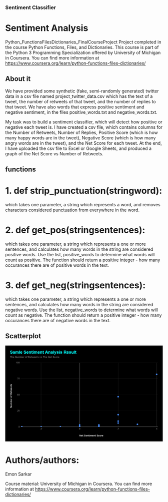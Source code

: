 ### Sentiment Classifier 
# Sentiment Analysis
Python_FunctionsFilesDictionaries_FinalCourseProject
Project completed in the course Python Functions, Files, and Dictionaries. This course is part of the Python 3 Programming Specialization offered by University of Michigan in Coursera. You can find more information at https://www.coursera.org/learn/python-functions-files-dictionaries/

## About it
We have provided some synthetic (fake, semi-randomly generated) twitter data in a csv file named project_twitter_data.csv which has the text of a tweet, the number of retweets of that tweet, and the number of replies to that tweet. We have also words that express positive sentiment and negative sentiment, in the files positive_words.txt and negative_words.txt.

My task was to build a sentiment classifier, which will detect how positive or negative each tweet is. I have created a csv file, which contains columns for the Number of Retweets, Number of Replies, Positive Score (which is how many happy words are in the tweet), Negative Score (which is how many angry words are in the tweet), and the Net Score for each tweet. At the end, I have uploaded the csv file to Excel or Google Sheets, and produced a graph of the Net Score vs Number of Retweets.

## functions
# 1. def strip_punctuation(stringword):
which takes one parameter, a string which represents a word, and removes characters considered punctuation from everywhere in the word.

# 2. def get_pos(stringsentences):
which takes one parameter, a string which represents a one or more sentences, and calculates how many words in the string are considered positive words. Use the list, positive_words to determine what words will count as positive. The function should return a positive integer - how many occurances there are of positive words in the text.

# 3. def get_neg(stringsentences):
which takes one parameter, a string which represents a one or more sentences, and calculates how many words in the string are considered negative words. Use the list, negative_words to determine what words will count as negative. The function should return a positive integer - how many occurances there are of negative words in the text.

## Scatterplot

![](scatter_plot.PNG)

# Authors/authors:
Emon Sarkar

Course material: University of Michigan in Coursera. You can find more information at https://www.coursera.org/learn/python-functions-files-dictionaries/
